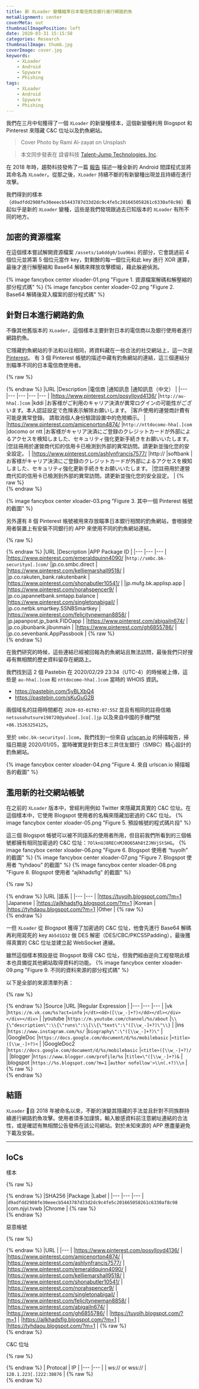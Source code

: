 ```yaml
---
title: 新 XLoader 變種瞄準日本電信商及銀行進行網路釣魚
metaAlignment: center
coverMeta: out
thumbnailImagePosition: left
date: 2020-03-31 15:15:58
categories: Research
thumbnailImage: thumb.jpg
coverImage: cover.jpg
keywords:
	- XLoader
	- Android
	- Spyware
	- Phishing
tags:
	- XLoader
	- Android
	- Spyware
	- Phishing
---
```

我們在三月中旬獲得了一個 `XLoader` 的新變種樣本，這個新變種利用 Blogspot 和 Pinterest 來隱藏 C&C 位址以及釣魚網站。
<!-- more -->

> Cover Photo by Rami Al-zayat on Unsplash

> 本文同步發表在 詮睿科技 [Talent-Jump Technologies, Inc](http://www.talent-jump.com/article/2020/03/31/新-XLoader-變種瞄準日本電信商及銀行進行網路釣魚/).

在 2018 年時，趨勢科技發佈了一篇 [報告](https://blog.trendmicro.com/trendlabs-security-intelligence/xloader-android-spyware-and-banking-trojan-distributed-via-dns-spoofing/) 描述一種全新的 Android 間諜程式並將其命名為 `XLoader`。從那之後，`XLoader` 持續不斷的有新變種出現並且持續在進行攻擊。

我們得到的樣本（`d9adfdd2908fe30eeecb5443787d33d2dc9c4fe5c201665058261c6330af8c98`）看起似乎是新的 `XLoader` 變種，這些是我們發現跟過去已知版本的 `XLoader` 有所不同的地方。

## 加密的資源檔案
在這個樣本嘗試解開資源檔案 `/assets/1a6ddg0/1ua96mi` 的部分，它會跳過前 4 個位元並將第 5 個位元當作 key，對剩餘的每一個位元和此 key 進行 XOR 運算，最後才進行解壓縮和 Base64 解碼來釋放攻擊模組，藉此躲避偵測。

{% image fancybox center xloader-01.png "Figure 1. 資源檔案解碼和解壓縮的部分程式碼" %}
{% image fancybox center xloader-02.png "Figure 2. Base64 解碼後寫入檔案的部分程式碼" %}

## 針對日本進行網路釣魚
不像其他舊版本的 `XLoader`，這個樣本主要針對日本的電信商以及銀行使用者進行網路釣魚。

它隱藏釣魚網站的手法和以往相同，將資料藏在一些合法的社交網站上，這一次是 [Pinterest](https://www.pinterest.com)。 有 3 個 Pinterest 帳號的描述中藏有釣魚網站的連結，這三個連結分別瞄準不同的日本電信商使用者。

{% raw %}<div style="overflow-x:auto;">{% endraw %}
|URL |Description |電信商 |通知訊息 |通知訊息（中文） |
|--- |--- |--- |--- |--- |
|https://www.pinterest.com/posylloyd4136/ |`http://au-hha[.]com` |kddi |お客様がご利用のキャリア決済が異常ログインの可能性がございます。本人認証設定で危険表示解除お願いします。 |客戶使用的運營商計費有可能是異常登錄。 請取消個人身份驗證設置中的危險顯示。 |
|https://www.pinterest.com/amicenorton4874/ |`http://nttdocomo-hha[.]com` |docomo or ntt |お客様がキャリア決済にご登録のクレジットカードが外部によるアクセスを検知しました、セキュリティ強化更新手続きをお願いいたします。 |您註冊用於運營商代扣的信用卡已檢測到外部的異常訪問。請更新並強化您的安全設定。 |
|https://www.pinterest.com/ashlynfrancis7577/ |http:// |softbank |お客様がキャリア決済にご登録のクレジットカードが外部によるアクセスを検知しました、セキュリティ強化更新手続きをお願いいたします。 |您註冊用於運營商代扣的信用卡已檢測到外部的異常訪問。請更新並強化您的安全設定。 |
{% raw %}</div>{% endraw %}

{% image fancybox center xloader-03.png "Figure 3. 其中一個 Pinterest 帳號的截圖" %}

另外還有 8 個 Pinterest 帳號被用來存放瞄準日本銀行相關的釣魚網站，會根據使用者裝置上有安裝不同銀行的 APP 來使用不同的釣魚網站連結。

{% raw %}<div style="overflow-x:auto;">{% endraw %}
|URL |Description |APP Package ID |
|--- |--- |--- |
|https://www.pinterest.com/emeraldquinn4090/ |`http://smbc.bk-securityo[.]com/` |jp.co.smbc.direct |
|https://www.pinterest.com/kelliemarshall9518/ | |jp.co.rakuten_bank.rakutenbank |
|https://www.pinterest.com/shonabutler10541/ | |jp.mufg.bk.applisp.app |
|https://www.pinterest.com/norahspencer9/ | |jp.co.japannetbank.smtapp.balance |
|https://www.pinterest.com/singletonabigail/ | |jp.co.netbk.smartkey.SSNBSmartkey |
|https://www.pinterest.com/felicitynewman8858/ | |jp.japanpost.jp_bank.FIDOapp |
|https://www.pinterest.com/abigailn674/ | |jp.co.jibunbank.jibunmain |
|https://www.pinterest.com/gh6855786/ | |jp.co.sevenbank.AppPassbook |
{% raw %}</div>{% endraw %}

在我們研究的時候，這些連結已經被回報為釣魚網站且無法訪問，最後我們只好搜尋有無相關的歷史資料留存在網路上。

我們找到這 2 個 Pastebin 在 2020/02/29 23:34（UTC-4）的時候被上傳，這些是 `au-hha[.]com` 和 `nttdocomo-hha[.]com` 當時的 WHOIS 資訊。

* https://pastebin.com/5yBLXbQ4
* https://pastebin.com/sKuGuG2B

兩個域名的註冊時間都在 `2020-03-01T03:07:55Z` 並且有相同的註冊信箱 `netsusohutsure198720@yahoo[.]co[.]jp` 以及來自中國的手機門號 `+86.15263254125`。

至於 `smbc.bk-securityo[.]com`，我們找到一份來自 [urlscan.io](https://urlscan.io/result/5d2d5703-0d05-4343-b601-e7cbe66befa5/) 的掃描報告，掃描日期是 2020/01/05，當時確實是針對日本三井住友銀行（SMBC）精心設計的釣魚網站。

{% image fancybox center xloader-04.png "Figure 4. 來自 urlscan.io 掃描報告的截圖" %}

## 濫用新的社交網站帳號

在之前的 `XLoader` 版本中，曾經利用例如 Twitter 來隱藏其真實的 C&C 位址。在這個樣本中，它使用 Blogspot 使用者的名稱來隱藏加密過的 C&C 位址。
{% image fancybox center xloader-05.png "Figure 5. 預設帳號的程式碼片段" %}

這三個 Blogspot 帳號可以被不同語系的使用者所用，但目前我們所看到的三個帳號都擁有相同加密過的 C&C 位址：`7OlknUJ8RECnMJ0O65Ah8tZJNVjStSHG`。
{% image fancybox center xloader-06.png "Figure 6. Blogspot 使用者 “tuyolh” 的截圖" %}
{% image fancybox center xloader-07.png "Figure 7. Blogspot 使用者 “tyhdaou” 的截圖" %}
{% image fancybox center xloader-08.png "Figure 8. Blogspot 使用者 “ajlkhadsflg” 的截圖" %}

{% raw %}<div style="overflow-x:auto;">{% endraw %}
|URL |語系 |
|--- |--- |
|https://tuyolh.blogspot.com/?m=1 |Japanese |
|https://ajlkhadsflg.blogspot.com/?m=1 |Korean |
|https://tyhdaou.blogspot.com/?m=1 |Other |
{% raw %}</div>{% endraw %}

一但 `XLoader` 從 Blogspot 獲得了加密過的 C&C 位址，他會先進行 Base64 解碼再利用寫死的 key `Ab5d1Q32` 做 DES 解密（DES/CBC/PKCS5Padding），最後獲得真實的 C&C 位址並建立起 WebSocket 連線。

雖然這個樣本預設是從 Blogspot 取得 C&C 位址，但我們經由逆向工程發現此樣本也具備從其他網站取得資料的功能。
{% image fancybox center xloader-09.png "Figure 9. 不同的資料來源的部分程式碼" %}

以下是全部的來源清單列表：

{% raw %}<div style="overflow-x:auto;">{% endraw %}
|Source	|URL	|Regular Expression	|
|---	|---	|---	|
|vk	|`https://m.vk.com/%s?act=info`	|`</dt><dd>([\\w_-]+?)</dd></dl></div></div></div>`	|
|youtube	|`https://m.youtube.com/channel/%s/about`	|`\\{\"description\":\\{\"runs\":\\[\\{\"text\":\"([\\w_-]+?)\"\\}`	|
|ins	|`https://www.instagram.com/%s/`	|`biography\":\"([\\w_-]+?)\"`	|
|GoogleDoc	|`https://docs.google.com/document/d/%s/mobilebasic`	|`<title>([\\w_-]+?)<`	|
|GoogleDoc2	|`https://docs.google.com/document/d/%s/mobilebasic`	|`<title>([\\w_-]+?)/`	|
|blogger	|`https://www.blogger.com/profile/%s`	|`title=\"([\\w_-]+?)&`	|
|blogspot	|`https://%s.blogspot.com/?m=1`	|`author nofollow'>\\n(.+?)\\n`	|
{% raw %}</div>{% endraw %}

## 結語
`XLoader` 自 2018 年被命名以來，不斷的演變其隱藏的手法並且針對不同族群持續進行網路釣魚攻擊。使用者須多加謹慎，輸入敏感資料前注意網址連結的合法性，或是確認有無相關公告發佈在該公司網站。對於未知來源的 APP 應盡量避免下載及安裝。

---
## IoCs

樣本

{% raw %}<div style="overflow-x:auto;">{% endraw %}
|SHA256 |Package |Label |
|--- |--- |--- |
|`d9adfdd2908fe30eeecb5443787d33d2dc9c4fe5c201665058261c6330af8c98` |com.njyi.tvwb |Chrome |
{% raw %}</div>{% endraw %}

惡意帳號

{% raw %}<div style="overflow-x:auto;">{% endraw %}
|URL |
|--- |
|https://www.pinterest.com/posylloyd4136/ |
|https://www.pinterest.com/amicenorton4874/ |
|https://www.pinterest.com/ashlynfrancis7577/ |
|https://www.pinterest.com/emeraldquinn4090/ |
|https://www.pinterest.com/kelliemarshall9518/ |
|https://www.pinterest.com/shonabutler10541/ |
|https://www.pinterest.com/norahspencer9/ |
|https://www.pinterest.com/singletonabigail/ |
|https://www.pinterest.com/felicitynewman8858/ |
|https://www.pinterest.com/abigailn674/ |
|https://www.pinterest.com/gh6855786/ |
|https://tuyolh.blogspot.com/?m=1 |
|https://ajlkhadsflg.blogspot.com/?m=1 |
|https://tyhdaou.blogspot.com/?m=1 |
{% raw %}</div>{% endraw %}

C&C 位址

{% raw %}<div style="overflow-x:auto;">{% endraw %}
| Protocal | IP |
|--- |---   |
| ws:// or wss:// | `128.1.223[.]222:38876` |
{% raw %}</div>{% endraw %}